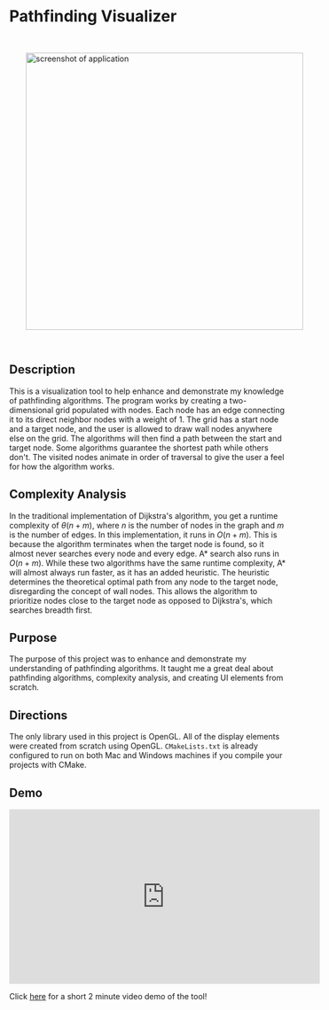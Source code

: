 # Pathfinding Visualizer

<img alt="screenshot of application" src="https://srodgers.w3.uvm.edu/cs120/pathfinding-images/sc2.png" style="width: 500px; margin: 30px;">

## Description
This is a visualization tool to help enhance and demonstrate my knowledge of pathfinding algorithms. The program works by creating a
two-dimensional grid populated with nodes. Each node has an edge connecting it to its
direct neighbor nodes with a weight of 1. The grid has a start node and a target node, and the user is allowed to draw
wall nodes anywhere else on the grid. The algorithms will then find a path between the start and 
target node. Some algorithms guarantee the shortest path while others don't. The visited nodes animate in order of traversal to give
the user a feel for how the algorithm works. 

## Complexity Analysis
In the traditional implementation of Dijkstra's algorithm, you get a runtime complexity of $\theta (n+m)$, where $n$ is the number of nodes in the 
graph and $m$ is the number of edges. In this implementation, it runs in $O(n+m)$. This is because the algorithm terminates when the target node
is found, so it almost never searches every node and every edge. A* search also runs in $O(n+m)$. While these two algorithms have the same
runtime complexity, A* will almost always run faster, as it has an added heuristic. The heuristic determines the theoretical optimal path from
any node to the target node, disregarding the concept of wall nodes. This allows the algorithm to prioritize nodes close to the target node as opposed
to Dijkstra's, which searches breadth first.

## Purpose
The purpose of this project was to enhance and demonstrate my understanding of pathfinding algorithms. It taught me a great deal about
pathfinding algorithms, complexity analysis, and creating UI elements from scratch.

## Directions
The only library used in this project is OpenGL. All of the display elements were created from scratch using OpenGL. `CMakeLists.txt`
is already configured to run on both Mac and Windows machines if you compile your projects with CMake.

## Demo

<iframe width="560" height="315" src="https://www.youtube.com/embed/NpZ87BABE80" title="YouTube video player" frameborder="0" allow="accelerometer; autoplay; clipboard-write; encrypted-media; gyroscope; picture-in-picture" allowfullscreen>
</iframe>

<p> Click <a href="https://youtu.be/NpZ87BABE80" target="_blank">here</a> for a short 2 minute video demo of the tool! </p>

